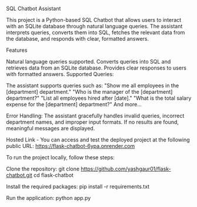SQL Chatbot Assistant

This project is a Python-based SQL Chatbot that allows users to interact with an SQLite database through natural language queries. The assistant interprets queries, converts them into SQL, fetches the relevant data from the database, and responds with clear, formatted answers.

Features

Natural language queries supported.
Converts queries into SQL and retrieves data from an SQLite database.
Provides clear responses to users with formatted answers.
Supported Queries:

The assistant supports queries such as:
"Show me all employees in the [department] department."
"Who is the manager of the [department] department?"
"List all employees hired after [date]."
"What is the total salary expense for the [department] department?"
And more...

Error Handling:
The assistant gracefully handles invalid queries, incorrect department names, and improper input formats. If no results are found, meaningful messages are displayed.

Hosted Link - 
You can access and test the deployed project at the following public URL: https://flask-chatbot-6ypa.onrender.com

To run the project locally, follow these steps:

Clone the repository: 
git clone https://github.com/yashgaur01/flask-chatbot.git
cd flask-chatbot

Install the required packages:
pip install -r requirements.txt

Run the application:
python app.py
